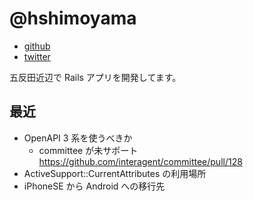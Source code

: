 # @hshimoyama

- [github](https://github.com/hshimoyama)
- [twitter](https://twitter.com/_h_s_)

五反田近辺で Rails アプリを開発してます。

## 最近

- OpenAPI 3 系を使うべきか
  - committee が未サポート https://github.com/interagent/committee/pull/128
- ActiveSupport::CurrentAttributes の利用場所
- iPhoneSE から Android への移行先